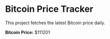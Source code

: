 # Bitcoin Price Tracker

This project fetches the latest Bitcoin price daily.

**Bitcoin Price:** $111201
